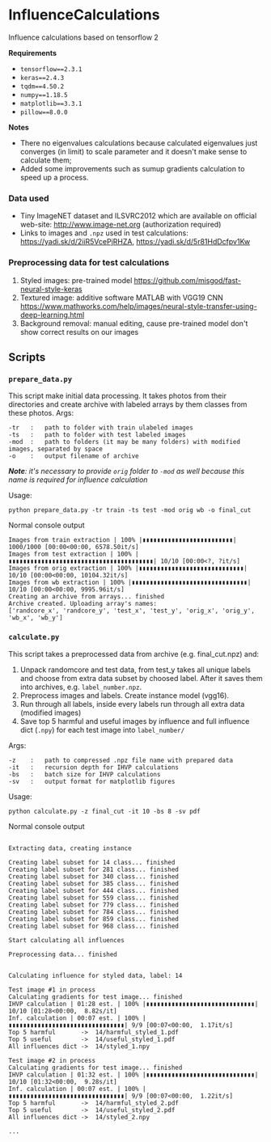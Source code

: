 # InfluenceCalculations
Influence calculations based on tensorflow 2


**Requirements**

- `tensorflow==2.3.1`
- `keras==2.4.3`
- `tqdm==4.50.2`
- `numpy==1.18.5`
- `matplotlib==3.3.1`
- `pillow==8.0.0`

**Notes**

- There no eigenvalues calculations because calculated eigenvalues just converges (in limit) to scale parameter and it doesn't make sense to calculate them;
- Added some improvements such as sumup gradients calculation to speed up a process.

### Data used
- Tiny ImageNET dataset and ILSVRC2012 which are available on official web-site: http://www.image-net.org (authorization required)
- Links to images and `.npz` used in test calculations: https://yadi.sk/d/2iiR5VcePjRHZA, https://yadi.sk/d/5r81HdDcfpv1Kw

### Preprocessing data for test calculations
1. Styled images: pre-trained model https://github.com/misgod/fast-neural-style-keras
2. Textured image: additive software MATLAB with VGG19 CNN https://www.mathworks.com/help/images/neural-style-transfer-using-deep-learning.html
3. Background removal: manual editing, cause pre-trained model don't show correct results on our images

## Scripts

### `prepare_data.py`
This script make initial data processing. It takes photos from their directories and create archive with labeled arrays by them classes from these photos.
Args: 
```
-tr   :   path to folder with train ulabeled images
-ts   :   path to folder with test labeled images
-mod  :   path to folders (it may be many folders) with modified images, separated by space
-o    :   output filename of archive  
```
_**Note**: it's necessary to provide `orig` folder to `-mod` as well because this name is required for influence calculation_

Usage:
```console
python prepare_data.py -tr train -ts test -mod orig wb -o final_cut
```

Normal console output
```
Images from train extraction | 100% |▮▮▮▮▮▮▮▮▮▮▮▮▮▮▮▮▮▮▮▮▮▮▮▮▮| 1000/1000 [00:00<00:00, 6578.50it/s]
Images from test extraction | 100% |▮▮▮▮▮▮▮▮▮▮▮▮▮▮▮▮▮▮▮▮▮▮▮▮▮▮▮▮▮▮▮▮▮▮▮▮▮▮▮▮| 10/10 [00:00<?, ?it/s]
Images from orig extraction | 100% |▮▮▮▮▮▮▮▮▮▮▮▮▮▮▮▮▮▮▮▮▮▮▮▮▮▮▮▮▮| 10/10 [00:00<00:00, 10104.32it/s]
Images from wb extraction | 100% |▮▮▮▮▮▮▮▮▮▮▮▮▮▮▮▮▮▮▮▮▮▮▮▮▮▮▮▮▮▮▮▮| 10/10 [00:00<00:00, 9995.96it/s]
Creating an archive from arrays... finished
Archive created. Uploading array's names:
['randcore_x', 'randcore_y', 'test_x', 'test_y', 'orig_x', 'orig_y', 'wb_x', 'wb_y']
```

### `calculate.py`
This script takes a preprocessed data from archive (e.g. final_cut.npz) and:
1. Unpack randomcore and test data, from test_y takes all unique labels and choose from extra data subset by choosed label. After it saves them into archives, e.g. `label_number.npz`.
2. Preprocess images and labels. Create instance model (vgg16).
3. Run through all labels, inside every labels run through all extra data (modified images)
4. Save top 5 harmful and useful images by influence and full influence dict (`.npy`) for each test image into `label_number/`

Args: 
```
-z    :   path to compressed .npz file name with prepared data
-it   :   recursion depth for IHVP calculations
-bs   :   batch size for IHVP calculations
-sv   :   output format for matplotlib figures
```

Usage:
```console
python calculate.py -z final_cut -it 10 -bs 8 -sv pdf
```

Normal console output

```

Extracting data, creating instance

Creating label subset for 14 class... finished
Creating label subset for 281 class... finished
Creating label subset for 340 class... finished
Creating label subset for 385 class... finished
Creating label subset for 444 class... finished
Creating label subset for 559 class... finished
Creating label subset for 779 class... finished
Creating label subset for 784 class... finished
Creating label subset for 859 class... finished
Creating label subset for 968 class... finished

Start calculating all influences

Preprocessing data... finished


Calculating influence for styled data, label: 14

Test image #1 in process
Calculating gradients for test image... finished
IHVP calculation | 01:28 est. | 100% |▮▮▮▮▮▮▮▮▮▮▮▮▮▮▮▮▮▮▮▮▮▮▮▮▮▮▮▮▮▮| 10/10 [01:28<00:00,  8.82s/it]
Inf. calculation | 00:07 est. | 100% |▮▮▮▮▮▮▮▮▮▮▮▮▮▮▮▮▮▮▮▮▮▮▮▮▮▮▮▮▮▮▮▮| 9/9 [00:07<00:00,  1.17it/s]
Top 5 harmful		->	14/harmful_styled_1.pdf
Top 5 useful		->	14/useful_styled_1.pdf
All influences dict	->	14/styled_1.npy

Test image #2 in process
Calculating gradients for test image... finished
IHVP calculation | 01:32 est. | 100% |▮▮▮▮▮▮▮▮▮▮▮▮▮▮▮▮▮▮▮▮▮▮▮▮▮▮▮▮▮▮| 10/10 [01:32<00:00,  9.28s/it]
Inf. calculation | 00:07 est. | 100% |▮▮▮▮▮▮▮▮▮▮▮▮▮▮▮▮▮▮▮▮▮▮▮▮▮▮▮▮▮▮▮▮| 9/9 [00:07<00:00,  1.22it/s]
Top 5 harmful		->	14/harmful_styled_2.pdf
Top 5 useful		->	14/useful_styled_2.pdf
All influences dict	->	14/styled_2.npy

...

```
